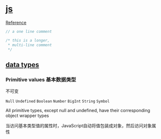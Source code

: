 # [js](https://developer.mozilla.org/en-US/docs/Web/JavaScript)

[Reference](https://developer.mozilla.org/en-US/docs/Web/JavaScript/Reference)

```js
// a one line comment

/* this is a longer,
 * multi-line comment
 */
```

## [data types](https://developer.mozilla.org/en-US/docs/Web/JavaScript/Data_structures)

### Primitive values 基本数据类型

不可变

`Null` `Undefined` `Boolean` `Number` `BigInt` `String` `Symbol`

All primitive types, except null and undefined, have their corresponding object wrapper types

当访问基本类型值的属性时，JavaScript自动将值包装成对象，然后访问对象属性
